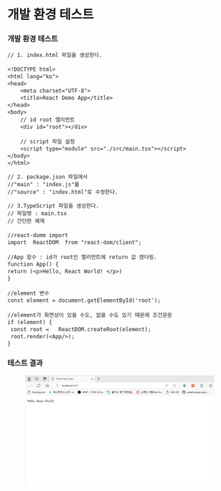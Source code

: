 # 개발 환경 테스트

### 개발 환경 테스트

```
// 1. index.html 파일을 생성한다.

<!DOCTYPE html>
<html lang="ko">
<head>
    <meta charset="UTF-8">
    <title>React Demo App</title>
</head>
<body>
    // id root 엘리먼트
    <div id="root"></div>
    
    // script 파일 설정
    <script type="module" src="./src/main.tsx"></script>
</body>
</html>

```

```
// 2. package.json 파일에서 
//"main" : "index.js"를 
//"source" : "index.html"로 수정한다.
```

```
// 3.TypeScript 파일을 생성한다. 
// 파일명 : main.tsx
// 간단한 예제

//react-domm import
import  ReactDOM  from "react-dom/client";

//App 함수 : id가 root인 엘리먼트에 return 값 랜더링.
function App() {
return (<p>Hello, React World! </p>)
}

//element 변수
const element = document.getElementById('root');

//element가 화면상이 있을 수도, 없을 수도 있기 때문에 조건문문
if (element) {
 const root =   ReactDOM.createRoot(element);
 root.render(<App/>);
}
```

### 테스트 결과

<figure><img src="../../.gitbook/assets/TEST (1).png" alt=""><figcaption></figcaption></figure>
